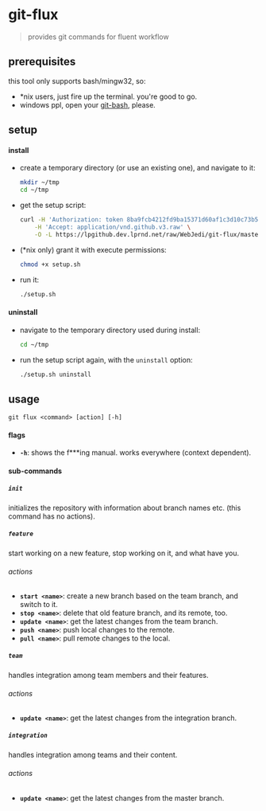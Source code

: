 # git-flux

> provides git commands for fluent workflow


## prerequisites

this tool only supports bash/mingw32, so:

- *nix users, just fire up the terminal. you're good to go.
- windows ppl, open your [git-bash][1], please.


## setup

#### install

- create a temporary directory (or use an existing one), and navigate to it:
  
  ```sh
  mkdir ~/tmp
  cd ~/tmp
  ```

- get the setup script:
  
  ```sh
  curl -H 'Authorization: token 8ba9fcb4212fd9ba15371d60af1c3d10c73b5522' \
      -H 'Accept: application/vnd.github.v3.raw' \
      -O -L https://lpgithub.dev.lprnd.net/raw/WebJedi/git-flux/master/bin/setup.sh
  ```

- (*nix only) grant it with execute permissions:
  
  ```sh
  chmod +x setup.sh
  ```

- run it:
  
  ```sh
  ./setup.sh
  ```

#### uninstall

- navigate to the temporary directory used during install:
  
  ```sh
  cd ~/tmp
  ```

- run the setup script again, with the `uninstall` option:
  
  ```sh
  ./setup.sh uninstall
  ```


## usage

    git flux <command> [action] [-h]

#### flags

- **`-h`**: shows the f***ing manual. works everywhere (context dependent).


#### sub-commands


##### `init`

initializes the repository with information about branch names etc. 
(this command has no actions).


##### `feature`

start working on a new feature, stop working on it, and what have you.

###### actions

- **`start <name>`**: create a new branch based on the team branch, 
and switch to it.
- **`stop <name>`**: delete that old feature branch, and its remote, too.
- **`update <name>`**: get the latest changes from the team branch.
- **`push <name>`**: push local changes to the remote.
- **`pull <name>`**: pull remote changes to the local.


##### `team`

handles integration among team members and their features.

###### actions

- **`update <name>`**: get the latest changes from the integration branch.


##### `integration`

handles integration among teams and their content.

###### actions

- **`update <name>`**: get the latest changes from the master branch.







[1]: https://git-scm.com/download/win